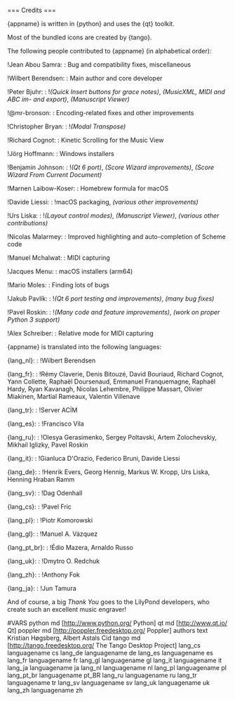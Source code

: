 === Credits ===

{appname} is written in {python} and uses the {qt} toolkit.

Most of the bundled icons are created by {tango}.

The following people contributed to {appname} (in alphabetical order):

!Jean Abou Samra:
: Bug and compatibility fixes, miscellaneous

!Wilbert Berendsen:
: Main author and core developer

!Peter Bjuhr:
: !_(Quick Insert buttons for grace notes)_,
   _(MusicXML, MIDI and ABC im- and export)_,
   _(Manuscript Viewer)_

!@mr-bronson:
: Encoding-related fixes and other improvements

!Christopher Bryan:
: !_(Modal Transpose)_

!Richard Cognot:
: Kinetic Scrolling for the Music View

!Jörg Hoffmann:
: Windows installers

!Benjamin Johnson:
: !_(Qt 6 port)_,
   _(Score Wizard improvements)_,
   _(Score Wizard From Current Document)_

!Marnen Laibow-Koser:
: Homebrew formula for macOS

!Davide Liessi:
: !macOS packaging,
   _(various other improvements)_

!Urs Liska:
: !_(Layout control modes)_,
   _(Manuscript Viewer)_,
   _(various other contributions)_

!Nicolas Malarmey:
: Improved highlighting and auto-completion of Scheme code

!Manuel Mchalwat:
: MIDI capturing

!Jacques Menu:
: macOS installers (arm64)

!Mario Moles:
: Finding lots of bugs

!Jakub Pavlík:
: !_(Qt 6 port testing and improvements)_,
   _(many bug fixes)_

!Pavel Roskin:
: !_(Many code and feature improvements)_,
   _(work on proper Python 3 support)_

!Alex Schreiber:
: Relative mode for MIDI capturing


{appname} is translated into the following languages:

{lang_nl}:
: !Wilbert Berendsen

{lang_fr}:
:  !Rémy Claverie,
    Denis Bitouzé,
    David Bouriaud,
    Richard Cognot,
    Yann Collette,
    Raphaël Doursenaud,
    Emmanuel Franquemagne,
    Raphaël Hardy,
    Ryan Kavanagh,
    Nicolas Lehembre,
    Philippe Massart,
    Olivier Miakinen,
    Martial Rameaux,
    Valentin Villenave

{lang_tr}:
:  !Server ACİM

{lang_es}:
:  !Francisco Vila

{lang_ru}:
:  !Olesya Gerasimenko,
    Sergey Poltavski,
    Artem Zolochevskiy,
    Mikhail Iglizky,
    Pavel Roskin

{lang_it}:
:  !Gianluca D'Orazio,
    Federico Bruni,
    Davide Liessi

{lang_de}:
:  !Henrik Evers,
    Georg Hennig,
    Markus W. Kropp,
    Urs Liska,
    Henning Hraban Ramm

{lang_sv}:
:  !Dag Odenhall

{lang_cs}:
:  !Pavel Fric

{lang_pl}:
:  !Piotr Komorowski

{lang_gl}:
:  !Manuel A. Vázquez

{lang_pt_br}:
:  !Édio Mazera,
    Arnaldo Russo

{lang_uk}:
:  !Dmytro O. Redchuk

{lang_zh}:
:  !Anthony Fok

{lang_ja}:
:  !Jun Tamura

And of course, a big *Thank You* goes to the LilyPond developers, who create
such an excellent music engraver!


#VARS
python md [http://www.python.org/ Python]
qt md [http://www.qt.io/ Qt]
poppler md [http://poppler.freedesktop.org/ Poppler]
authors text Kristian Høgsberg, Albert Astals Cid
tango md [http://tango.freedesktop.org/ The Tango Desktop Project]
lang_cs     languagename cs
lang_de     languagename de
lang_es     languagename es
lang_fr     languagename fr
lang_gl     languagename gl
lang_it     languagename it
lang_ja     languagename ja
lang_nl     languagename nl
lang_pl     languagename pl
lang_pt_br  languagename pt_BR
lang_ru     languagename ru
lang_tr     languagename tr
lang_sv     languagename sv
lang_uk     languagename uk
lang_zh     languagename zh

